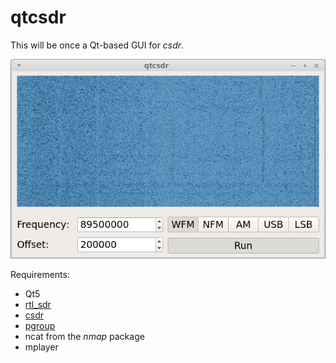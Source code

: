 # qtcsdr

This will be once a Qt-based GUI for *csdr*.

![qtcsdr](/screenshot.png?raw=true)

Requirements:

* Qt5
* <a href="http://sdr.osmocom.org/trac/wiki/rtl-sdr">rtl_sdr</a>
* <a href="https://github.com/simonyiszk/csdr">csdr</a>
* <a href="https://github.com/ha7ilm/pgroup">pgroup</a>
* ncat from the *nmap* package
* mplayer
